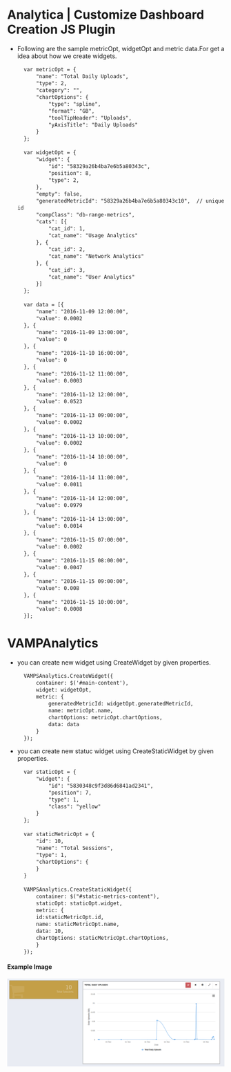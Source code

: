 # Analytica | Customize Dashboard Creation JS Plugin

- Following are the sample metricOpt, widgetOpt and metric data.For get a idea about how we create widgets.

        var metricOpt = {
            "name": "Total Daily Uploads",
            "type": 2,
            "category": "",
            "chartOptions": {
                "type": "spline",
                "format": "GB",
                "toolTipHeader": "Uploads",
                "yAxisTitle": "Daily Uploads"
            }
        };
    
        var widgetOpt = {
            "widget": {
                "id": "58329a26b4ba7e6b5a80343c",
                "position": 8,
                "type": 2,
            },
            "empty": false,
            "generatedMetricId": "58329a26b4ba7e6b5a80343c10",  // unique id
            "compClass": "db-range-metrics",
            "cats": [{
                "cat_id": 1,
                "cat_name": "Usage Analytics"
            }, {
                "cat_id": 2,
                "cat_name": "Network Analytics"
            }, {
                "cat_id": 3,
                "cat_name": "User Analytics"
            }]
        };
    
        var data = [{
            "name": "2016-11-09 12:00:00",
            "value": 0.0002
        }, {
            "name": "2016-11-09 13:00:00",
            "value": 0
        }, {
            "name": "2016-11-10 16:00:00",
            "value": 0
        }, {
            "name": "2016-11-12 11:00:00",
            "value": 0.0003
        }, {
            "name": "2016-11-12 12:00:00",
            "value": 0.0523
        }, {
            "name": "2016-11-13 09:00:00",
            "value": 0.0002
        }, {
            "name": "2016-11-13 10:00:00",
            "value": 0.0002
        }, {
            "name": "2016-11-14 10:00:00",
            "value": 0
        }, {
            "name": "2016-11-14 11:00:00",
            "value": 0.0011
        }, {
            "name": "2016-11-14 12:00:00",
            "value": 0.0979
        }, {
            "name": "2016-11-14 13:00:00",
            "value": 0.0014
        }, {
            "name": "2016-11-15 07:00:00",
            "value": 0.0002
        }, {
            "name": "2016-11-15 08:00:00",
            "value": 0.0047
        }, {
            "name": "2016-11-15 09:00:00",
            "value": 0.008
        }, {
            "name": "2016-11-15 10:00:00",
            "value": 0.0008
        }];

# VAMPAnalytics

- you can create new widget using CreateWidget by given properties.

        VAMPSAnalytics.CreateWidget({
            container: $('#main-content'),
            widget: widgetOpt,
            metric: {
                generatedMetricId: widgetOpt.generatedMetricId,
                name: metricOpt.name,
                chartOptions: metricOpt.chartOptions,
                data: data
            }
        });

- you can create new statuc widget using CreateStaticWidget by given properties.

        var staticOpt = {
            "widget": {
                "id": "5830348c9f3d86d6841ad2341",
                "position": 7,
                "type": 1,
                "class": "yellow"
            }
        };
        
        var staticMetricOpt = {
            "id": 10,
            "name": "Total Sessions",
            "type": 1,
            "chartOptions": {
            }
        }
        
        VAMPSAnalytics.CreateStaticWidget({
            container: $("#static-metrics-content"),
            staticOpt: staticOpt.widget,
            metric: {
            id:staticMetricOpt.id,
            name: staticMetricOpt.name,
            data: 10,
            chartOptions: staticMetricOpt.chartOptions,
            }
        });


#### Example Image
![alt text](https://github.com/vedicsoft/analytica/blob/master/analytica/img/sample.png "sample")
